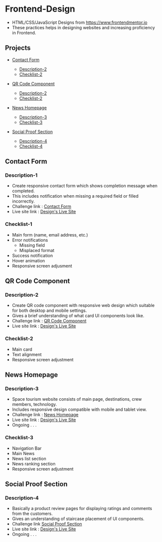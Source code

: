 # Frontend-Design
- HTML/CSS/JavaScript Designs from https://www.frontendmentor.io
- These practices helps in designing websites and increasing proficiency in Frontend.

## Projects

- [Contact Form](#contact-form)
  - [Description-2](#description-1)
  - [Checklist-2](#checklist-2)

- [QR Code Component](#qr-code-component)
  - [Description-2](#description-2)
  - [Checklist-2](#checklist-2)

- [News Homepage](#news-homepage)
  - [Description-3](#description-3)
  - [Checklist-3](#checklist-3)

- [Social Proof Section](#social-proof-section)
  - [Description-4](#description-4)
  - [Checklist-4](#checklist-4)

## Contact Form

### Description-1
  - Create responsive contact form which shows completion message when completed.
  - This includes notification when missing a required field or filled incorrectly.
  - Challenge link : [Contact Form](https://www.frontendmentor.io/challenges/contact-form--G-hYlqKJj)
  - Live site link : [Design's Live Site](https://twiztss.github.io/Frontend-Design/Contact-Form)

### Checklist-1
  - Main form (name, email address, etc.)
  - Error notifications
      - Missing field
      - Misplaced format
  - Success notification
  - Hover animation
  - Responsive screen adjusment

## QR Code Component

### Description-2
  - Create QR code component with responsive web design which suitable for both desktop and mobile settings.
  - Gives a brief understanding of what card UI components look like.
  - Challenge link : [QR Code Component](https://www.frontendmentor.io/challenges/qr-code-component-iux_sIO_H)
  - Live site link : [Design's Live Site](https://twiztss.github.io/Frontend-Design/QR-Code-Component)

### Checklist-2
  - Main card
  - Text alignment
  - Responsive screen adjustment

## News Homepage

### Description-3
  - Space tourism website consists of main page, destinations, crew members, technology.
  - Includes responsive design compatible with mobile and tablet view.
  - Challenge link : [News Homepage](https://www.frontendmentor.io/challenges/news-homepage-H6SWTa1MFl)
  - Live site link : [Design's Live Site](https://twiztss.github.io/Frontend-Design/News-Homepage)
  - Ongoing . . .

### Checklist-3
  - Navigation Bar
  - Main News
  - News list section
  - News ranking section
  - Responsive screen adjustment

## Social Proof Section

### Description-4
  - Basically a product review pages for displaying ratings and comments from the customers.
  - Gives an understanding of staircase placement of UI components.
  - Challenge link [Social Proof Section](https://www.frontendmentor.io/challenges/social-proof-section-6e0qTv_bA/hub)
  - Live site link : [Design's Live Site](https://twiztss.github.io/Frontend-Design/Social-Proof-Section)
  - Ongoing . . .






